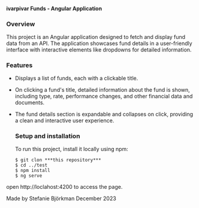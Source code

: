 #### ivarpivar Funds - Angular Application

### Overview

This project is an Angular application designed to fetch and display fund data from an API. The application showcases fund details in a user-friendly interface with interactive elements like dropdowns for detailed information.

### Features
- Displays a list of funds, each with a clickable title.
- On clicking a fund's title, detailed information about the fund is shown, including type, rate, performance changes, and other financial data and documents.
- The fund details section is expandable and collapses on click, providing a clean and interactive user experience.

  ### Setup and installation
  To run this project, install it locally using npm:
  ```
  $ git clon ***this repository***
  $ cd ../test
  $ npm install
  $ ng serve
  ```

open http://loclahost:4200 to access the page.

Made by Stefanie Björkman December 2023
